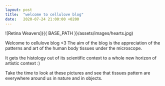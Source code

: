 ```yaml
---
layout: post
title:  "welcome to cellulove blog"
date:   2020-07-24 21:00:00 +0200
---
```


![Retina Weavers]({{ BASE_PATH }}/assets/images/hearts.jpg)

Welcome to cellulove blog <3
The aim of the blog is the appreciation of the patterns and art of the human body tissues under the microscope.

It gets the histology out of its scientific context to a whole new horizon of artistic context :)

Take the time to look at these pictures and see that tissues pattern are everywhere around us in nature and in objects.
